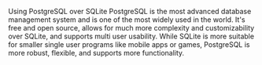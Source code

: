 
Using PostgreSQL over SQLite
PostgreSQL is the most advanced database management system and is one of the
most widely used in the world. It's free and open source, allows for much
more complexity and customizability over SQLite, and supports multi user
usability. While SQLite is more suitable for smaller single user programs like
mobile apps or games, PostgreSQL is more robust, flexible, and supports more
functionality.
